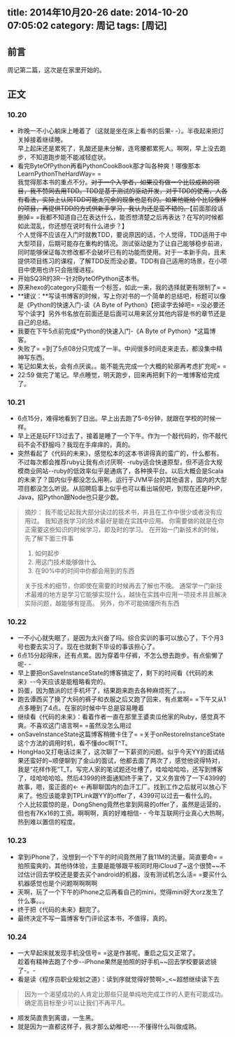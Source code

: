 title: 2014年10月20-26
date: 2014-10-20 07:05:02
category: 周记
tags: [周记]
---
前言
---------
周记第二篇，这次是在家里开始的。
<!--more-->
正文
-------------
### 10.20
- 昨晚一不小心躺床上睡着了（这就是坐在床上看书的后果- -）。半夜起来把灯关掉接着继续睡。  
早上起床还是累死了，乳酸还是未分解，连弯腰都累死人。啊啊，早上没去跑步，不知道跑步能不能减轻症状。
- 看完ByteOfPython再看PythonCookBook那才叫各种爽！哪像那本LearnPythonTheHardWay= =  
我觉得那本书的重点不分。~~对于一个入学者，如果没有做一个比较成熟的项目，我不赞同去用TDD。TDD是基于测试的驱动开发，对于TDD的使用，人各有看法，实际上认同TDD可能太冗余的现象也是有的。如果他能给个比较像样的项目，再提供TDD的方式供新手学习，我认为还是蛮不错的。~~【前面那段话删掉= =我都不知道自己在表达什么，能否想清楚之后再表达？在写的时候都如此混乱，你还想在说时有什么进步？】  
个人觉得不应该在入门时就教TDD，要说原因的话，个人觉得，TDD适用于中大型项目，后期可能存在重构的情况。测试驱动是为了让自己能够稳步前进，同时能够保证每次修改都不会破坏已有的功能而使用。对于一本新手向，且未提供项目练习的课程，了解TDD反而没必要。TDD有自己适用的场景，在小项目中使用也许只会拖慢进程。
- 开始SQ3R的3R--针对ByteOfPython这本书。
- 原来hexo的category只能有一个标签，如此一来，我的选择就更有限制了= =
- **建议：**写读书博客的时候，写上你对书的一个简单的总结吧，标题可以像是《Python的快速入门-读《A Byte of Python》【把读字去掉吧= =没必要还写个读字】另外书名放在前面还是后面可以用来区分其他内容是书的章节还是自己的总结。
- 我要在下午5点前完成*Python的快速入门-《A Byte of Python》*这篇博客。
- 失败了= =到了5点08分只完成了一半。中间很多时间走来走去，都没集中精神写东西。
- 笔记如果太长，会有点厌诶。。能不能先完成一个大概的轮廓再考虑扩充呢= =
- 22:59 做完了笔记。早点睡觉，明天跑步，回来再把剩下的一堆博客给完成了。

### 10.21
- 6点15分，难得地看到了日出。早上出去跑了5-6分钟，就跟在学校的时候一样。
- 早上还是玩FF13过去了，接着是睡了一个下午。作为一个敲代码的，你不敲代码不会不舒服吗？我现在手痒痒的，真的。
- 突然看起了《代码的未来》，感觉松本的这本书讲得真的蛮广的，什么都有。不过每次都会推荐ruby让我有点讨厌啊- -ruby适合快速原型，但不适合大规模商业网站--ruby的低效率似乎是通病了，各种换平台。以后大概会是Scala的未来了？国内似乎都没怎么用咧，运行于JVM平台的其他语言，国内的大型项目都没怎么听说。从招聘启事上似乎也可以看出端倪吧，到现在还是PHP，Java，招Python跟Node也只是少数。

> 摘抄：
> 我不能记起我大部分读过的技术书，并且在工作中很少或者没有应用过。
> 我知道我学习的技术最好是能在实践中应用。
> 你需要做的就是在你正需要这些知识的时候学习，即及时的学习。
> 在开始一门新技术的时候，先了解下面三件事
> 1. 如何起步
> 2. 用这门技术能够做什么
> 3. 在90%中的时间中你都会用到的东西
> 
> 关于技术的细节，你即使在需要的时候再去了解也不晚。
> 通常学一门新技术最难的地方是学习它能够实现什么，越快在实践中应用一项技术并且解决实际问题，越能够有提高。
> 另外，你不可能搞懂所有东西

### 10.22
- 一不小心就失眠了，是因为太兴奋了吗。综合实训的事可以放心了，下个月3号也要去实习了。现在也就剩下毕设的事该担心了。
- 6点15分起得床，还有点累。因为穿着牛仔裤，不怎么想去跑步。有点偷懒了呢- -
- 早上要把onSaveInstanceState的博客搞定了，剩下的时间看《代码的未来》--今天应该是能粗略看完的。
- 妈蛋，因为酷派的烂手机坏了，结果跑来跑去各种麻烦死了。。。
- 跑去谭西买了换了大码的裤子和衣服之后又跑了回来，有点累啊= =下午又从1点多睡到了4点。在家的时候中午总是容易睡着
- 继续看《代码的未来》：看着作者一直在那里王婆卖瓜他家的Ruby，感觉真不爽。不喜欢这门语言啊= =虽然没怎么用过
- onSaveInstanceState这篇博客稍微卡住了= =关于onRestoreInstanceState这个方法的调用时机，看不懂doc啊T^T。
- HongHao又打电话过来了，这次聊了一下薪资的问题。似乎今天YY的面试结果还蛮好的~顺便聊到了金山的面试，他都去面了两次了，感觉他说得特对，我是“花样作死”T_T。写完人家的笔试题还吐槽了，哇哈哈哈哈，还写到博客了，哇哈哈哈哈。然后4399的终面通知终于来了，又义务宣传了一下4399的故事，嗯，蛮正面的← ←再聊聊国内的血汗工厂。找到工作之后就可以放心下来了。他应该能拿到TPLink跟YY的offer了，4399可以过去一看什么的。    
个人比较震惊的是，DongSheng竟然也拿到网易的offer了，虽然是运营的，但也有7Kx16的工资。啊啊啊，真的好难相信- -
今年互联网行业真心大热啊，热到难以置信的程度。 

### 10.23
- 拿到iPhone了，没想到一个下午的时间竟然用了我11M的流量。简直要命= =拍照蛮爽的，其他待体验，主要是能够跟平板同时用iCloud了~这个很赞~~不过估计回去学校还是要去买个android的机器，没有测试机怎么活= =要买什么机器感觉也是个问题啊啊啊啊
- 天啊，玩了一个下午的iPhone之后再看自己的mini，觉得mini好大orz发生了什么事。。。
- 终于把《代码的未来》翻完了。
- 最终决定不写一篇博客专门评论这本书，不值得，真的。

### 10.24
- 一大早起床就发现手机没信号= =这是作甚呢。重启之后又正常了。  
趁着有精神去跑了个步--iPhone果然是拍照的好手机~~回去学校要装滤镜了-。-
- 看是读《程序员职业规划之道》：读到序就觉得好赞啊>_<~超想继续读下去
> 因为一个渴望成功的人肯定比那些只是单纯地完成工作的人更有可能成功。确定高目标至少可以让我们不再平凡。

- 顺发简直贵到离谱，一生黑。
- 就是因为一直都这样子，我才那么幼稚吧----不懂得什么叫做成熟。